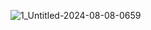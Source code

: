 ![1_Untitled-2024-08-08-0659](https://github.com/user-attachments/assets/980bf6a1-6a64-42ae-a037-3c9b7317b1af)
